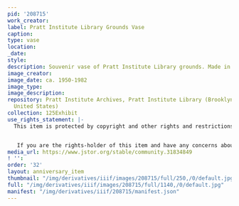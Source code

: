 ```yaml
---
pid: '208715'
work_creator:
label: Pratt Institute Library Grounds Vase
caption:
type: vase
location:
_date:
style:
description: Souvenir vase of Pratt Institute Library grounds. Made in Germany.
image_creator:
image_date: ca. 1950-1982
image_type:
image_description:
repository: Pratt Institute Archives, Pratt Institute Library (Brooklyn, New York,
  United States)
collection: 125Exhibit
use_rights_statement: |-
  This item is protected by copyright and other rights and restrictions. Use of this item for purposes other than research or personal use requires permission from the Pratt Institute Archives. Items created before 1925 are in the Public Domain under the laws of the United States, but these same items may not be in the Public Domain under the laws of other countries. Permissions for intended uses may need to be obtained, and other rights such as publicity, privacy, or moral rights (e.g. right to be cited and right to integrity of the original) may limit how items can be used. Using items identified as student coursework may require permission from the student or rights-holder. For more information, or to obtain a high resolution digital file, please contact archives.library@pratt.edu.


   If you are the rights-holder of this item and have any concerns about how it is being shared, please visit https://libguides.pratt.edu/archives/takedown to submit a takedown request.
media_url: https://www.jstor.org/stable/community.31834849
! '':
order: '32'
layout: anniversary_item
thumbnail: "/img/derivatives/iiif/images/208715/full/250,/0/default.jpg"
full: "/img/derivatives/iiif/images/208715/full/1140,/0/default.jpg"
manifest: "/img/derivatives/iiif/208715/manifest.json"
---
```

